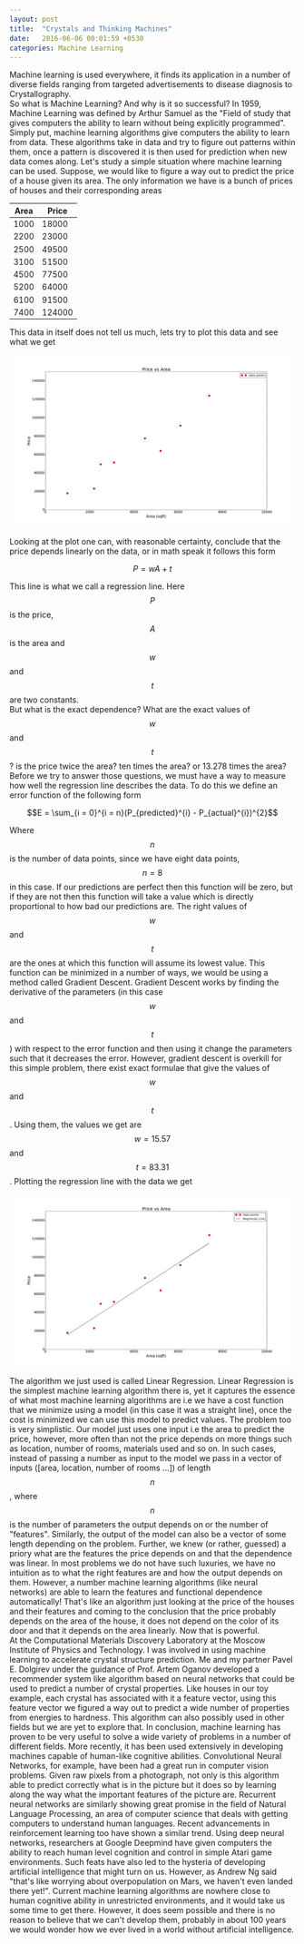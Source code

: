 ```yaml
---
layout: post
title:  "Crystals and Thinking Machines"
date:   2016-06-06 00:01:59 +0530
categories: Machine Learning
---
```

Machine learning is used everywhere, it finds its application in a number of diverse fields ranging from targeted advertisements to disease diagnosis to Crystallography.  
So what is Machine Learning? And why is it so successful? In 1959, Machine Learning was defined by Arthur Samuel as the "Field of study that gives computers the ability to learn without being explicitly programmed". Simply put, machine learning algorithms give computers the ability to learn from data.
These algorithms take in data and try to figure out patterns within them, once a pattern is discovered it is then used for prediction when new data comes along. Let's study a simple situation where machine learning can be used. Suppose, we would like to figure a way out to predict the price of a house given its area. The only information we have is a bunch of prices of houses and their corresponding areas

| Area   | Price |
|------|-----|
| 1000  |18000 |
| 2200  | 23000|
| 2500  | 49500|
| 3100  | 51500|
| 4500  | 77500|
| 5200  |64000 |
| 6100  | 91500|
| 7400  |124000|

This data in itself does not tell us much, lets try to plot this data and see what we get

![ ](_posts/images/figure_1.png)

Looking at the plot one can, with reasonable certainty, conclude that the price depends linearly on the data, or in math speak it follows this form


$$ P = wA + t $$

This line is what we call a regression line. Here $$P$$ is the price, $$A$$ is the area and $$w$$ and $$t$$ are two constants.  
But what is the exact dependence? What are the exact values of $$w$$ and $$t$$? is the price twice the area? ten times the area? or 13.278 times the area? Before we try to answer those questions, we must have a way to measure how well the regression line describes the data. To do this we define an error function of the following form


$$E = \sum_{i = 0}^{i = n}(P_{predicted}^{i} - P_{actual}^{i})^{2}$$


Where $$n$$ is the number of data points, since we have eight data points, $$n = 8$$ in this case.
If our predictions are perfect then this function will be zero, but if they are not then this function will take a value which is directly proportional to how bad our predictions are. The right values of $$w$$ and $$t$$ are the ones at which this function will assume its lowest value. This function can be minimized in a number of ways, we would be using a method called Gradient Descent. Gradient Descent works by finding the derivative of the parameters (in this case $$w$$ and $$t$$) with respect to the error function and then using it change the parameters such that it decreases the error. However, gradient descent is overkill for this simple problem, there exist exact formulae that give the values of $$w$$ and $$t$$. Using them, the values we get are $$w = 15.57$$ and $$t = 83.31$$. Plotting the regression line with the data we get

![ ](/images/figure_1_Reg.png)

The algorithm we just used is called Linear Regression. Linear Regression is the simplest machine learning algorithm there is, yet it captures the essence of what most machine learning algorithms are i.e we have a cost function that we minimize using a model (in this case it was a straight line), once the cost is minimized we can use this model to predict values. The problem too is very simplistic. Our model just uses one input i.e the area to predict the price, however, more often than not the price depends on more things such as location, number of rooms, materials used and so on. In such cases, instead of passing a number as input to the model we pass in a vector of inputs ([area, location, number of rooms ...]) of length $$n$$, where $$n$$ is the number of parameters the output depends on or the number of "features". Similarly, the output of the model can also be a vector of some length depending on the problem. Further, we knew (or rather, guessed) a priory what are the features the price depends on and that the dependence was linear. In most problems we do not have such luxuries, we have no intuition as to what the right features are and how the output depends on them. However, a number machine learning algorithms (like neural networks) are able to learn the features and functional dependence automatically! That's like an algorithm just looking at the price of the houses and their features and coming to the conclusion that the price probably depends on the area of the house, it does not depend on the color of its door and that it depends on the area linearly. Now that is powerful.  
At the Computational Materials Discovery Laboratory at the Moscow Institute of Physics and Technology.  I was involved in using machine learning to accelerate crystal structure prediction. Me and my partner Pavel E. Dolgirev under the guidance of Prof. Artem Oganov developed a recommender system like algorithm based on neural networks that could be used to predict a number of crystal properties. Like houses in our toy example, each crystal has associated with it a feature vector, using this feature vector we figured a way out to predict a wide number of properties from energies to hardness. This algorithm can also possibly used in other fields but we are yet to explore that.
In conclusion, machine learning has proven to be very useful to solve a wide variety of problems in a number of different fields. More recently, it has been used extensively in developing machines capable of human-like cognitive abilities. Convolutional Neural Networks, for example, have been had a great run in computer vision problems. Given raw pixels from a photograph, not only is this algorithm able to predict correctly what is in the picture but it does so by learning along the way what the important features of the picture are. Recurrent neural networks are similarly showing great promise in the field of Natural Language Processing, an area of computer science that deals with getting computers to understand human languages. Recent advancements in reinforcement learning too have shown a similar trend. Using deep neural networks, researchers at Google Deepmind have given computers the ability to reach human level cognition and control in simple Atari game environments. Such feats have also led to the hysteria of developing artificial intelligence that might turn on us. However, as Andrew Ng said "that's like worrying about overpopulation on Mars, we haven't even landed there yet!".  Current machine learning algorithms are nowhere close to human cognitive ability in unrestricted environments, and it would take us some time to get there. However, it does seem possible and there is no reason to believe that we can't develop them, probably in about 100 years we would wonder how we ever lived in a world without artificial intelligence.
